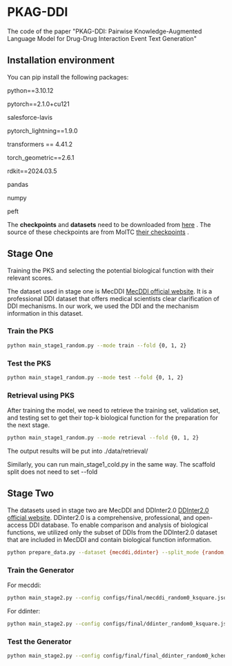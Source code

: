 # PKAG-DDI
The code of the paper "PKAG-DDI: Pairwise Knowledge-Augmented Language Model for Drug-Drug Interaction Event Text Generation"

## Installation environment
You can pip install the following packages:

python==3.10.12

pytorch==2.1.0+cu121

salesforce-lavis

pytorch_lightning==1.9.0

transformers == 4.41.2

torch_geometric==2.6.1

rdkit==2024.03.5

pandas

numpy

peft

The **checkpoints** and **datasets** need to be downloaded from [here](https://huggingface.co/datasets/acai233/pkag-ddi/tree/main) . The source of these checkpoints are from MolTC [their checkpoints](https://huggingface.co/chang04/ddi/tree/main) .

## Stage One
Training the PKS and selecting the potential biological function with their relevant scores.

The dataset used in stage one is MecDDI [MecDDI official website](https://mecddi.idrblab.net/). It is a professional DDI dataset that offers medical scientists clear clarification of DDI mechanisms. In our work, we used the DDI and the mechanism information in this dataset.

### Train the PKS

```bash
python main_stage1_random.py --mode train --fold {0, 1, 2}
```

### Test the PKS
```bash
python main_stage1_random.py --mode test --fold {0, 1, 2}
```


### Retrieval using PKS
After training the model, we need to retrieve the training set, validation set, and testing set to get their top-k biological function for the preparation for the next stage.
```bash
python main_stage1_random.py --mode retrieval --fold {0, 1, 2}
```

The output results will be put into ./data/retrieval/

Similarly, you can run main_stage1_cold.py in the same way. The scaffold split does not need to set --fold


## Stage Two

The datasets used in stage two are MecDDI and DDInter2.0 [DDInter2.0 official website](https://ddinter2.scbdd.com/). DDinter2.0 is a comprehensive, professional, and open-access DDI database. To enable comparison and analysis of biological functions, we utilized only the subset of DDIs from the DDInter2.0 dataset that are included in MecDDI and contain biological function information. 
```bash
python prepare_data.py --dataset {mecddi,ddinter} --split_mode {random,cold,scaffold} --fold {0,1,2} --mode {train,val, test}
```


### Train the Generator
For mecddi:
```bash
python main_stage2.py --config configs/final/mecddi_random0_ksquare.json
```


For ddinter:
```bash
python main_stage2.py --config configs/final/ddinter_random0_ksquare.json
```


### Test the Generator
```bash
python main_stage2.py --config config/final/final_ddinter_random0_kchengk.json --mode eval --work_dir work_dir/final_ddinter_random0_kchengk/epoch=*.ckpt
```

